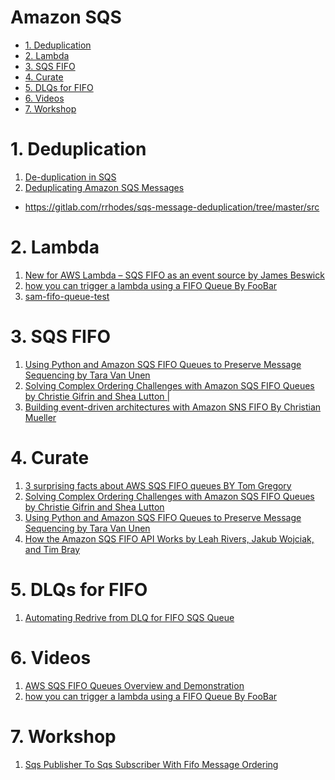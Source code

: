 <h1>Amazon SQS</h1>

<!-- TOC -->

- [1. Deduplication](#1-deduplication)
- [2. Lambda](#2-lambda)
- [3. SQS FIFO](#3-sqs-fifo)
- [4. Curate](#4-curate)
- [5. DLQs for FIFO](#5-dlqs-for-fifo)
- [6. Videos](#6-videos)
- [7. Workshop](#7-workshop)

<!-- /TOC -->

# 1. Deduplication

1. [De-duplication in SQS](https://andrewtarry.com/posts/de-duplicate-sqs/)
2. [Deduplicating Amazon SQS Messages](https://medium.com/avmconsulting-blog/deduplicating-amazon-sqs-messages-dc114d1e6545)
- https://gitlab.com/rrhodes/sqs-message-deduplication/tree/master/src

# 2. Lambda

1. [New for AWS Lambda – SQS FIFO as an event source by James Beswick](https://aws.amazon.com/blogs/compute/new-for-aws-lambda-sqs-fifo-as-an-event-source/)
1. [how you can trigger a lambda using a FIFO Queue By FooBar](https://www.youtube.com/watch?v=wD65sR5ENxA)
1. [sam-fifo-queue-test](https://github.com/mavi888/sam-fifo-queue-test)

# 3. SQS FIFO

1. [Using Python and Amazon SQS FIFO Queues to Preserve Message Sequencing by Tara Van Unen ](https://aws.amazon.com/blogs/developer/using-python-and-amazon-sqs-fifo-queues-to-preserve-message-sequencing/)
2. [Solving Complex Ordering Challenges with Amazon SQS FIFO Queues by Christie Gifrin and Shea Lutton |](https://aws.amazon.com/blogs/compute/solving-complex-ordering-challenges-with-amazon-sqs-fifo-queues/)
3. [Building event-driven architectures with Amazon SNS FIFO By Christian Mueller](https://aws.amazon.com/blogs/compute/building-event-driven-architectures-with-amazon-sns-fifo/)

# 4. Curate

1. [3 surprising facts about AWS SQS FIFO queues BY Tom Gregory](https://tomgregory.com/3-surprising-facts-about-aws-sqs-fifo-queues/)
2. [Solving Complex Ordering Challenges with Amazon SQS FIFO Queues by Christie Gifrin and Shea Lutton](https://aws.amazon.com/blogs/compute/solving-complex-ordering-challenges-with-amazon-sqs-fifo-queues/)
3. [Using Python and Amazon SQS FIFO Queues to Preserve Message Sequencing by Tara Van Unen](https://aws.amazon.com/blogs/developer/using-python-and-amazon-sqs-fifo-queues-to-preserve-message-sequencing/)
4. [How the Amazon SQS FIFO API Works by Leah Rivers, Jakub Wojciak, and Tim Bray](https://aws.amazon.com/blogs/developer/how-the-amazon-sqs-fifo-api-works/)

# 5. DLQs for FIFO

1. [Automating Redrive from DLQ for FIFO SQS Queue](https://dev.to/aws-builders/automating-redrive-from-dlq-for-fifo-sqs-queue-od8)

# 6. Videos

1. [AWS SQS FIFO Queues Overview and Demonstration](https://www.youtube.com/watch?v=cl_5dGGeTmY)
1. [how you can trigger a lambda using a FIFO Queue By FooBar](https://www.youtube.com/watch?v=wD65sR5ENxA)

# 7. Workshop

1. [Sqs Publisher To Sqs Subscriber With Fifo Message Ordering](https://workshops.devax.academy/monoliths-to-microservices/module5/explore_messaging_options/sqs_publisher_sqs_subscriber_with_fifo.html)
